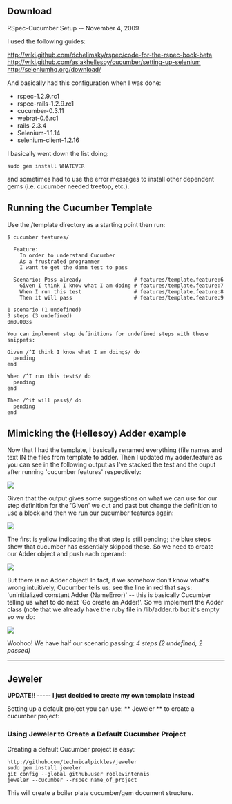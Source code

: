 Download
--------

RSpec-Cucumber Setup -- November 4, 2009

I used the following guides:

<http://wiki.github.com/dchelimsky/rspec/code-for-the-rspec-book-beta><br />
<http://wiki.github.com/aslakhellesoy/cucumber/setting-up-selenium><br />
<http://seleniumhq.org/download/><br />

And basically had this configuration when I was done:
* rspec-1.2.9.rc1
* rspec-rails-1.2.9.rc1
* cucumber-0.3.11
* webrat-0.6.rc1
* rails-2.3.4
* Selenium-1.1.14
* selenium-client-1.2.16

I basically went down the list doing:

    sudo gem install WHATEVER

and sometimes had to use the error messages to install other dependent gems (i.e. cucumber needed treetop, etc.).

Running the Cucumber Template
------------
Use the /template directory as a starting point then run:
    
    $ cucumber features/

      Feature:
        In order to understand Cucumber
        As a frustrated programmer
        I want to get the damn test to pass

      Scenario: Pass already                 # features/template.feature:6
        Given I think I know what I am doing # features/template.feature:7
        When I run this test                 # features/template.feature:8
        Then it will pass                    # features/template.feature:9

    1 scenario (1 undefined)
    3 steps (3 undefined)
    0m0.003s

    You can implement step definitions for undefined steps with these snippets:

    Given /^I think I know what I am doing$/ do
      pending
    end

    When /^I run this test$/ do
      pending
    end

    Then /^it will pass$/ do
      pending
    end
    

Mimicking the (Hellesoy) Adder example
------------
Now that I had the template, I basically renamed everything (file names and text IN the files from template to adder. Then I updated my adder.feature as you can see in the following output as I've stacked the test and the ouput after running 'cucumber features' respectively:

<img src="/roblevintennis/my-configs/raw/master/cucumber/adder_1_no_pass.png" />
 
Given that the output gives some suggestions on what we can use for our step definition for the 'Given' we cut and past but change the definition to use a block and then we run our cucumber features again:

<img src="/roblevintennis/my-configs/raw/master/cucumber/adder_2_first_step_def.png" />

The first is yellow indicating the that step is still pending; the blue steps show that cucumber has essentialy skipped these. So we need to create our Adder object and push each operand:

<img src="/roblevintennis/my-configs/raw/master/cucumber/adder_3_no_Adder.png" />

But there is no Adder object! In fact, if we somehow don't know what's wrong intuitively, Cucumber tells us: see the line in red that says: 'uninitialized constant Adder (NameError)' -- this is basically Cucumber telling us what to do next 'Go create an Adder!'. So we implement the Adder class (note that we already have the ruby file in /lib/adder.rb but it's empty so we do:

<img src="/roblevintennis/my-configs/raw/master/cucumber/adder_4_2_passing.png" />

Woohoo! We have half our scenario passing: _4 steps (2 undefined, 2 passed)_















------------
Jeweler
------------

__UPDATE!! ----- I just decided to create my own template instead__

Setting up a default project you can use: ** Jeweler ** to create a cucumber project:

### Using Jeweler to Create a Default Cucumber Project ###

Creating a default Cucumber project is easy:

    http://github.com/technicalpickles/jeweler
    sudo gem install jeweler
    git config --global github.user roblevintennis
    jeweler --cucumber --rspec name_of_project

This will create a boiler plate cucumber/gem document structure.

